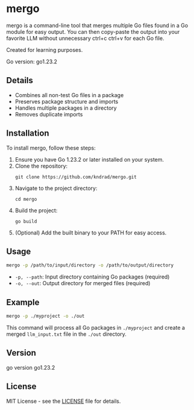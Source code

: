 # mergo

mergo is a command-line tool that merges multiple Go files found in a Go module for easy output. You can then copy-paste the output into your favorite LLM without unnecessary ctrl+c ctrl+v for each Go file.

Created for learning purposes.

Go version: go1.23.2

## Details

- Combines all non-test Go files in a package
- Preserves package structure and imports
- Handles multiple packages in a directory
- Removes duplicate imports

## Installation

To install mergo, follow these steps:

1. Ensure you have Go 1.23.2 or later installed on your system.
2. Clone the repository:
   ```
   git clone https://github.com/kndrad/mergo.git
   ```
3. Navigate to the project directory:
   ```
   cd mergo
   ```
4. Build the project:
   ```
   go build
   ```
5. (Optional) Add the built binary to your PATH for easy access.

## Usage

```bash
mergo -p /path/to/input/directory -o /path/to/output/directory
```

- `-p, --path`: Input directory containing Go packages (required)
- `-o, --out`: Output directory for merged files (required)

## Example

```bash
mergo -p ./myproject -o ./out
```

This command will process all Go packages in `./myproject` and create a merged `llm_input.txt` file in the `./out` directory.

## Version
go version go1.23.2

## License

MIT License - see the [LICENSE](LICENSE) file for details.
